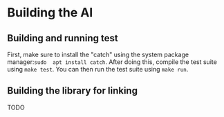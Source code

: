 # Building the AI

## Building and running test

First, make sure to install the "catch" using the system package manager:`sudo 
apt install catch`. After doing this, compile the test suite using `make test`.
You can then run the test suite using `make run`.

## Building the library for linking
TODO
